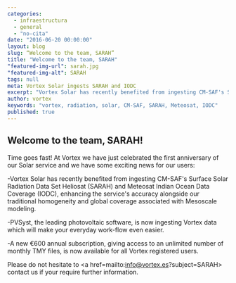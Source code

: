 ```yaml
---
categories: 
  - infraestructura
  - general
  - "no-cita"
date: "2016-06-20 00:00:00"
layout: blog
slug: “Welcome to the team, SARAH”
title: "Welcome to the team, SARAH"
"featured-img-url": sarah.jpg
"featured-img-alt": SARAH
tags: null
meta: Vortex Solar ingests SARAH and IODC
excerpt: "Vortex Solar has recently benefited from ingesting CM-SAF's Surface Solar Radiation Data Set Heliosat (SARAH) and Meteosat Indian Ocean Data Coverage (IODC)."
author: vortex
keywords: "vortex, radiation, solar, CM-SAF, SARAH, Meteosat, IODC"
published: true
---
```


##  Welcome to the team, SARAH!


Time goes fast! At Vortex we have just celebrated the first anniversary of our Solar service and we have some exciting news for our users:
       
-Vortex Solar has recently benefited from ingesting CM-SAF's Surface Solar Radiation Data Set Heliosat (SARAH) and Meteosat Indian Ocean Data Coverage (IODC), enhancing the service's accuracy alongside our traditional homogeneity and global coverage associated with Mesoscale modeling.
       
-PVSyst, the leading photovoltaic software, is now ingesting Vortex data which will make your everyday work-flow even easier.
       
-A new €600 annual subscription, giving access to an unlimited number of monthly TMY files, is now available for all Vortex registered users.

Please do not hesitate to <a href=mailto:info@vortex.es?subject=SARAH> contact us</a> if your require further information.





